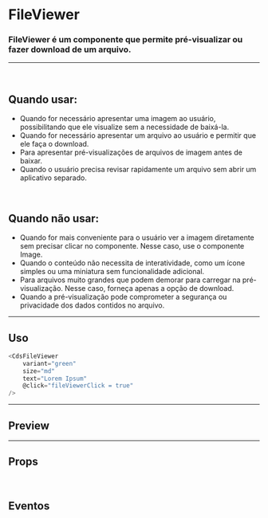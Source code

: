 # FileViewer

###  FileViewer é um componente que permite pré-visualizar ou fazer download de um arquivo.
---
<br>

## Quando usar:
- Quando for necessário apresentar uma imagem ao usuário, possibilitando que ele visualize sem a necessidade de baixá-la.
- Quando for necessário apresentar um arquivo ao usuário e permitir que ele faça o download.
- Para apresentar pré-visualizações de arquivos de imagem antes de baixar.
- Quando o usuário precisa revisar rapidamente um arquivo sem abrir um aplicativo separado.

<br>

## Quando não usar:
- Quando for mais conveniente para o usuário ver a imagem diretamente sem precisar clicar no componente. Nesse caso, use o componente Image.
- Quando o conteúdo não necessita de interatividade, como um ícone simples ou uma miniatura sem funcionalidade adicional.
- Para arquivos muito grandes que podem demorar para carregar na pré-visualização. Nesse caso, forneça apenas a opção de download.
- Quando a pré-visualização pode comprometer a segurança ou privacidade dos dados contidos no arquivo.

---

## Uso

```js
<CdsFileViewer
	variant="green"
	size="md"
	text="Lorem Ipsum"
	@click="fileViewerClick = true"
/>
```

---

## Preview

<PreviewBuilder
	:args
	:component="CdsFileViewer"
	:events
/>

---

## Props

<APITable
	name="CdsFileViewer"
	section="props"
/>
<br>

## Eventos

<APITable
	name="CdsFileViewer"
	section="events"
/>
<br>

<script setup>
import { ref } from 'vue';
import CdsFileViewer from '@/components/FileViewer.vue';

const events = [
	'close',
	'download-click'
];

const args = ref({
	label: 'Comprovante de residência',
	fileUrl: "https://images.pexels.com/photos/1254140/pexels-photo-1254140.jpeg",
	variant: 'green',
});
</script>
